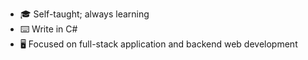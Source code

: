 - 🎓 Self-taught; always learning
- ⌨️ Write in C#
- 🖥️ Focused on full-stack application and backend web development

<!---
TwwcTech/TwwcTech is a ✨ special ✨ repository because its `README.md` (this file) appears on your GitHub profile.
You can click the Preview link to take a look at your changes.
--->
